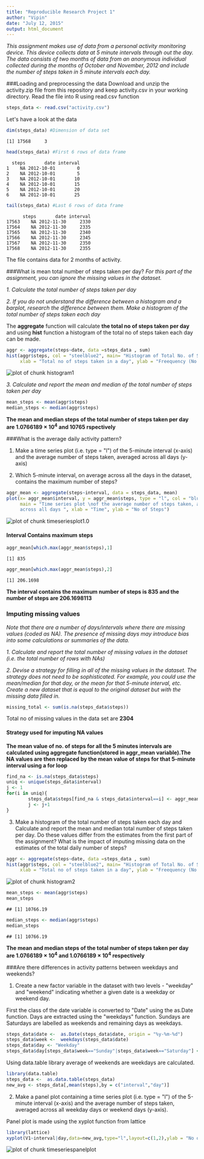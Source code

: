 ```yaml
---
title: "Reproducible Research Project 1"
author: "Vipin"
date: "July 12, 2015"
output: html_document
---
```

_This assignment makes use of data from a personal activity monitoring device. This device collects data at 5 minute intervals through out the day. The data consists of two months of data from an anonymous individual collected during the months of October and November, 2012 and include the number of steps taken in 5 minute intervals each day._
 
###Loading and preprocessing the data
Download and unzip the activity.zip file from this repository and keep activity.csv in your  working directory. Read the file into R using read.csv function

```r
steps_data <- read.csv("activity.csv")
```
Let's have a look at the data

```r
dim(steps_data) #Dimension of data set
```

```
[1] 17568     3
```

```r
head(steps_data) #First 6 rows of data frame
```

```
  steps       date interval
1    NA 2012-10-01        0
2    NA 2012-10-01        5
3    NA 2012-10-01       10
4    NA 2012-10-01       15
5    NA 2012-10-01       20
6    NA 2012-10-01       25
```

```r
tail(steps_data) #Last 6 rows of data frame
```

```
      steps       date interval
17563    NA 2012-11-30     2330
17564    NA 2012-11-30     2335
17565    NA 2012-11-30     2340
17566    NA 2012-11-30     2345
17567    NA 2012-11-30     2350
17568    NA 2012-11-30     2355
```
The file  contains data for 2 months of activity. 
  
###What is mean total number of steps taken per day?
_For this part of the assignment, you can ignore the missing values in the dataset._

_1. Calculate the total number of steps taken per day_

_2. If you do not understand the difference between a histogram and a barplot, research    the difference between them. Make a histogram of the total number of steps taken         each day_

The **aggregate** function will calculate **the total no of steps taken per day** and using **hist** function a histogram of the total no of steps taken each day can be made.

```r
aggr <- aggregate(steps~date, data =steps_data , sum)
hist(aggr$steps, col = "steelblue2", main= "Histogram of Total No. of Steps\n Taken each Day", 
     xlab = "Total no of steps taken in a day", ylab = "Freequency (No of days)")
```

<img src="figure/histogram1-1.png" title="plot of chunk histogram1" alt="plot of chunk histogram1" style="display: block; margin: auto;" />

_3. Calculate and report the mean and median of the total number of steps taken per day_

```r
mean_steps <- mean(aggr$steps)
median_steps <- median(aggr$steps)
```
**The mean and median steps of the total number of steps taken per day are 1.0766189 &times; 10<sup>4</sup> and 10765 rspectively**

###What is the average daily activity pattern?

1. Make a time series plot (i.e. type = "l") of the 5-minute interval (x-axis) and the average number of steps taken, averaged across all days (y-axis)

2. Which 5-minute interval, on average across all the days in the dataset, contains the maximum number of steps?


```r
aggr_mean <- aggregate(steps~interval, data = steps_data, mean)
plot(x= aggr_mean$interval, y = aggr_mean$steps, type = "l", col = "blue", 
     main = "Time series plot \nof the average number of steps taken, averaged
     across all days ", xlab = "Time", ylab = "No of Steps")
```

<img src="figure/timeseriesplot1.0-1.png" title="plot of chunk timeseriesplot1.0" alt="plot of chunk timeseriesplot1.0" style="display: block; margin: auto;" />
  
#### Interval Contains maximum steps

```r
aggr_mean[which.max(aggr_mean$steps),1]
```

```
[1] 835
```

```r
aggr_mean[which.max(aggr_mean$steps),2]
```

```
[1] 206.1698
```
  
  **The interval contains the maximum number of steps is 835 
  and the number of steps are 206.1698113**

### Imputing missing values
_Note that there are a number of days/intervals where there are missing values (coded as NA). The presence of missing days may introduce bias into some calculations or summaries of the data._

_1. Calculate and report the total number of missing values in the dataset (i.e. the total number of rows with NAs)_

_2. Devise a strategy for filling in all of the missing values in the dataset. The strategy does not need to be sophisticated. For example, you could use the mean/median for that day, or the mean for that 5-minute interval, etc._
  _Create a new dataset that is equal to the original dataset but with the missing data filled in._


```r
missing_total <- sum(is.na(steps_data$steps))
```
Total no of missing values in the data set are **2304**  

#### Strategy used for imputing NA values  

**The mean value of no. of steps for all the 5 minutes intervals are calculated using aggregate function(stored in aggr_mean variable).The NA values are then replaced by the mean value of steps for that 5-minute interval using a for loop**


```r
find_na <- is.na(steps_data$steps)
uniq <- unique(steps_data$interval)
j <- 1
for(i in uniq){
        steps_data$steps[find_na & steps_data$interval==i] <- aggr_mean[j,2]
        j <- j+1
}
```
3. Make a histogram of the total number of steps taken each day and Calculate and report the mean and median total number of steps taken per day. Do these values differ from the estimates from the first part of the assignment? What is the impact of imputing missing data on the estimates of the total daily number of steps?

```r
aggr <- aggregate(steps~date, data =steps_data , sum)
hist(aggr$steps, col = "steelblue2", main= "Histogram of Total No. of Steps\n Taken each Day", 
     xlab = "Total no of steps taken in a day", ylab = "Freequency (No of days)")
```

<img src="figure/histogram2-1.png" title="plot of chunk histogram2" alt="plot of chunk histogram2" style="display: block; margin: auto;" />

```r
mean_steps <- mean(aggr$steps)
mean_steps
```

```
## [1] 10766.19
```

```r
median_steps <- median(aggr$steps)
median_steps
```

```
## [1] 10766.19
```
**The mean and median steps of the total number of steps taken per day are 1.0766189 &times; 10<sup>4</sup> and 1.0766189 &times; 10<sup>4</sup> respectively**

###Are there differences in activity patterns between weekdays and weekends?
1. Create a new factor variable in the dataset with two levels - "weekday" and "weekend" indicating whether a given date is a weekday or weekend day.

First the class of the date variable is converted to "Date" using the as.Date function. Days are extracted using the "weekdays" function. Sundays are Saturdays are labelled as weekends and remaining days as weekdays.


```r
steps_data$date <-  as.Date(steps_data$date, origin = "%y-%m-%d")
steps_data$week <-  weekdays(steps_data$date)
steps_data$day <- "Weekday"
steps_data$day[steps_data$week=="Sunday"|steps_data$week=="Saturday"] <- "Weekend"
```
Using data.table library average of weekends are weekdays are calculated.

```r
library(data.table)
steps_data <-  as.data.table(steps_data)
new_avg <- steps_data[,mean(steps),by = c("interval","day")]
```
2. Make a panel plot containing a time series plot (i.e. type = "l") of the 5-minute interval (x-axis) and the average number of steps taken, averaged across all weekday days or weekend days (y-axis).

Panel plot is made using the xyplot function from lattice 

```r
library(lattice)
xyplot(V1~interval|day,data=new_avg,type="l",layout=c(1,2),ylab = "No of Steps")
```

<img src="figure/timeseriespanelplot-1.png" title="plot of chunk timeseriespanelplot" alt="plot of chunk timeseriespanelplot" style="display: block; margin: auto;" />






